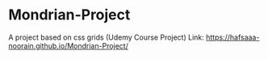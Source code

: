 # Mondrian-Project
A project based on css grids (Udemy Course Project)
Link: https://hafsaaa-noorain.github.io/Mondrian-Project/
